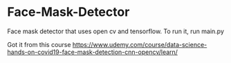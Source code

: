 # Face-Mask-Detector
Face mask detector that uses open cv and tensorflow. To run it, run main.py


Got it from this course
https://www.udemy.com/course/data-science-hands-on-covid19-face-mask-detection-cnn-opencv/learn/

